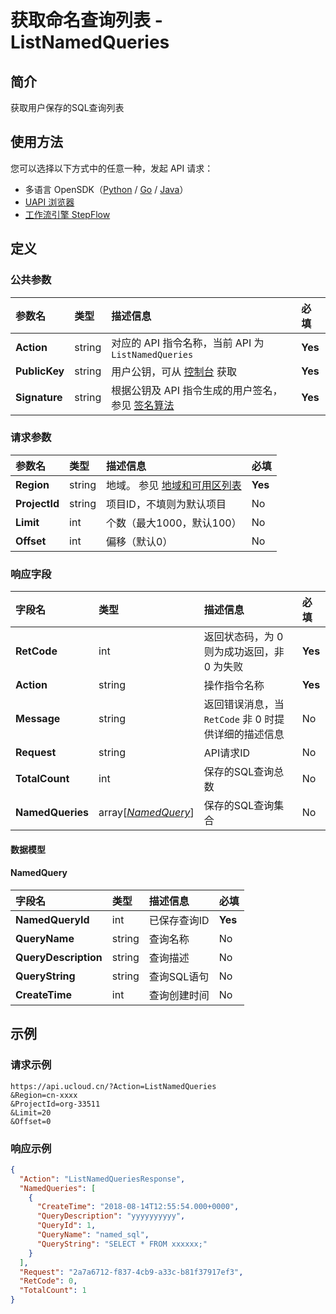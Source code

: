 # 获取命名查询列表 - ListNamedQueries

## 简介

获取用户保存的SQL查询列表





## 使用方法

您可以选择以下方式中的任意一种，发起 API 请求：
- 多语言 OpenSDK（[Python](https://github.com/ucloud/ucloud-sdk-python3) / [Go](https://github.com/ucloud/ucloud-sdk-go) / [Java](https://github.com/ucloud/ucloud-sdk-java)）
- [UAPI 浏览器](https://console.ucloud.cn/uapi/detail?id=ListNamedQueries)
- [工作流引擎 StepFlow](https://console.ucloud.cn/stepflow/manage/)

## 定义

### 公共参数

| 参数名 | 类型 | 描述信息 | 必填 |
|:---|:---|:---|:---|
| **Action**     | string  | 对应的 API 指令名称，当前 API 为 `ListNamedQueries`                        | **Yes** |
| **PublicKey**  | string  | 用户公钥，可从 [控制台](https://console.ucloud.cn/uapi/apikey) 获取                                             | **Yes** |
| **Signature**  | string  | 根据公钥及 API 指令生成的用户签名，参见 [签名算法](api/summary/signature.md)  | **Yes** |

### 请求参数

| 参数名 | 类型 | 描述信息 | 必填 |
|:---|:---|:---|:---|
| **Region** | string | 地域。 参见 [地域和可用区列表](api/summary/regionlist) |**Yes**|
| **ProjectId** | string | 项目ID，不填则为默认项目 |No|
| **Limit** | int | 个数（最大1000，默认100） |No|
| **Offset** | int | 偏移（默认0） |No|

### 响应字段

| 字段名 | 类型 | 描述信息 | 必填 |
|:---|:---|:---|:---|
| **RetCode** | int | 返回状态码，为 0 则为成功返回，非 0 为失败 |**Yes**|
| **Action** | string | 操作指令名称 |**Yes**|
| **Message** | string | 返回错误消息，当 `RetCode` 非 0 时提供详细的描述信息 |No|
| **Request** | string | API请求ID |No|
| **TotalCount** | int | 保存的SQL查询总数 |No|
| **NamedQueries** | array[[*NamedQuery*](#NamedQuery)] | 保存的SQL查询集合 |No|

#### 数据模型


#### NamedQuery

| 字段名 | 类型 | 描述信息 | 必填 |
|:---|:---|:---|:---|
| **NamedQueryId** | int | 已保存查询ID |**Yes**|
| **QueryName** | string | 查询名称 |No|
| **QueryDescription** | string | 查询描述 |No|
| **QueryString** | string | 查询SQL语句 |No|
| **CreateTime** | int | 查询创建时间 |No|

## 示例

### 请求示例
    
```
https://api.ucloud.cn/?Action=ListNamedQueries
&Region=cn-xxxx
&ProjectId=org-33511
&Limit=20
&Offset=0

```

### 响应示例
    
```json
{
  "Action": "ListNamedQueriesResponse",
  "NamedQueries": [
    {
      "CreateTime": "2018-08-14T12:55:54.000+0000",
      "QueryDescription": "yyyyyyyyyy",
      "QueryId": 1,
      "QueryName": "named_sql",
      "QueryString": "SELECT * FROM xxxxxx;"
    }
  ],
  "Request": "2a7a6712-f837-4cb9-a33c-b81f37917ef3",
  "RetCode": 0,
  "TotalCount": 1
}
```





